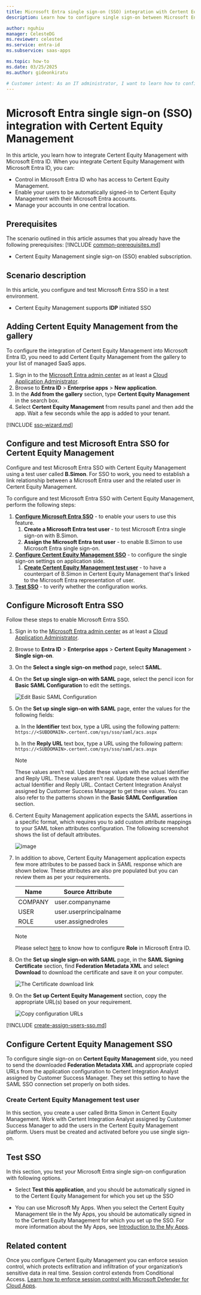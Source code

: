 ```yaml
---
title: Microsoft Entra single sign-on (SSO) integration with Certent Equity Management
description: Learn how to configure single sign-on between Microsoft Entra ID and Certent Equity Management.

author: nguhiu
manager: CelesteDG
ms.reviewer: celested
ms.service: entra-id
ms.subservice: saas-apps

ms.topic: how-to
ms.date: 03/25/2025
ms.author: gideonkiratu

# Customer intent: As an IT administrator, I want to learn how to configure single sign-on between Microsoft Entra ID and Certent Equity Management so that I can control who has access to Certent Equity Management, enable automatic sign-in with Microsoft Entra accounts, and manage my accounts in one central location.
---
```


# Microsoft Entra single sign-on (SSO) integration with Certent Equity Management

In this article,  you learn how to integrate Certent Equity Management with Microsoft Entra ID. When you integrate Certent Equity Management with Microsoft Entra ID, you can:

- Control in Microsoft Entra ID who has access to Certent Equity Management.
- Enable your users to be automatically signed-in to Certent Equity Management with their Microsoft Entra accounts.
- Manage your accounts in one central location.

## Prerequisites

The scenario outlined in this article assumes that you already have the following prerequisites:
[!INCLUDE [common-prerequisites.md](~/identity/saas-apps/includes/common-prerequisites.md)]
- Certent Equity Management single sign-on (SSO) enabled subscription.

## Scenario description

In this article,  you configure and test Microsoft Entra SSO in a test environment.

- Certent Equity Management supports **IDP** initiated SSO

## Adding Certent Equity Management from the gallery

To configure the integration of Certent Equity Management into Microsoft Entra ID, you need to add Certent Equity Management from the gallery to your list of managed SaaS apps.

1. Sign in to the [Microsoft Entra admin center](https://entra.microsoft.com) as at least a [Cloud Application Administrator](~/identity/role-based-access-control/permissions-reference.md#cloud-application-administrator).
1. Browse to **Entra ID** > **Enterprise apps** > **New application**.
1. In the **Add from the gallery** section, type **Certent Equity Management** in the search box.
1. Select **Certent Equity Management** from results panel and then add the app. Wait a few seconds while the app is added to your tenant.

 [!INCLUDE [sso-wizard.md](~/identity/saas-apps/includes/sso-wizard.md)]

<a name='configure-and-test-azure-ad-sso-for-certent-equity-management'></a>

## Configure and test Microsoft Entra SSO for Certent Equity Management

Configure and test Microsoft Entra SSO with Certent Equity Management using a test user called **B.Simon**. For SSO to work, you need to establish a link relationship between a Microsoft Entra user and the related user in Certent Equity Management.

To configure and test Microsoft Entra SSO with Certent Equity Management, perform the following steps:

1. **[Configure Microsoft Entra SSO](#configure-azure-ad-sso)** - to enable your users to use this feature.
   1. **Create a Microsoft Entra test user** - to test Microsoft Entra single sign-on with B.Simon.
   1. **Assign the Microsoft Entra test user** - to enable B.Simon to use Microsoft Entra single sign-on.
1. **[Configure Certent Equity Management SSO](#configure-certent-equity-management-sso)** - to configure the single sign-on settings on application side.
   1. **[Create Certent Equity Management test user](#create-certent-equity-management-test-user)** - to have a counterpart of B.Simon in Certent Equity Management that's linked to the Microsoft Entra representation of user.
1. **[Test SSO](#test-sso)** - to verify whether the configuration works.

<a name='configure-azure-ad-sso'></a>

## Configure Microsoft Entra SSO

Follow these steps to enable Microsoft Entra SSO.

1. Sign in to the [Microsoft Entra admin center](https://entra.microsoft.com) as at least a [Cloud Application Administrator](~/identity/role-based-access-control/permissions-reference.md#cloud-application-administrator).
1. Browse to **Entra ID** > **Enterprise apps** > **Certent Equity Management** > **Single sign-on**.
1. On the **Select a single sign-on method** page, select **SAML**.
1. On the **Set up single sign-on with SAML** page, select the pencil icon for **Basic SAML Configuration** to edit the settings.

   ![Edit Basic SAML Configuration](common/edit-urls.png)

1. On the **Set up single sign-on with SAML** page, enter the values for the following fields:

   a. In the **Identifier** text box, type a URL using the following pattern:
   `https://<SUBDOMAIN>.certent.com/sys/sso/saml/acs.aspx`

   b. In the **Reply URL** text box, type a URL using the following pattern:
   `https://<SUBDOMAIN>.certent.com/sys/sso/saml/acs.aspx`

   > [!NOTE]
   > These values aren't real. Update these values with the actual Identifier and Reply URL. These values aren't real. Update these values with the actual Identifier and Reply URL. Contact Certent Integration Analyst assigned by Customer Success Manager to get these values. You can also refer to the patterns shown in the **Basic SAML Configuration** section.

1. Certent Equity Management application expects the SAML assertions in a specific format, which requires you to add custom attribute mappings to your SAML token attributes configuration. The following screenshot shows the list of default attributes.

   ![image](common/default-attributes.png)

1. In addition to above, Certent Equity Management application expects few more attributes to be passed back in SAML response which are shown below. These attributes are also pre populated but you can review them as per your requirements.

   | Name    | Source Attribute       |
   | ------- | ---------------------- |
   | COMPANY | user.companyname       |
   | USER    | user.userprincipalname |
   | ROLE    | user.assignedroles     |

   > [!NOTE]
   > Please select [here](~/identity-platform/howto-add-app-roles-in-apps.md#app-roles-ui) to know how to configure **Role** in Microsoft Entra ID.

1. On the **Set up single sign-on with SAML** page, in the **SAML Signing Certificate** section, find **Federation Metadata XML** and select **Download** to download the certificate and save it on your computer.

   ![The Certificate download link](common/metadataxml.png)

1. On the **Set up Certent Equity Management** section, copy the appropriate URL(s) based on your requirement.

   ![Copy configuration URLs](common/copy-configuration-urls.png)

<a name='create-an-azure-ad-test-user'></a>

[!INCLUDE [create-assign-users-sso.md](~/identity/saas-apps/includes/create-assign-users-sso.md)]

## Configure Certent Equity Management SSO

To configure single sign-on on **Certent Equity Management** side, you need to send the downloaded **Federation Metadata XML** and appropriate copied URLs from the application configuration to Certent Integration Analyst assigned by Customer Success Manager. They set this setting to have the SAML SSO connection set properly on both sides.

### Create Certent Equity Management test user

In this section, you create a user called Britta Simon in Certent Equity Management. Work with Certent Integration Analyst assigned by Customer Success Manager to add the users in the Certent Equity Management platform. Users must be created and activated before you use single sign-on.

## Test SSO

In this section, you test your Microsoft Entra single sign-on configuration with following options.

- Select **Test this application**, and you should be automatically signed in to the Certent Equity Management for which you set up the SSO

- You can use Microsoft My Apps. When you select the Certent Equity Management tile in the My Apps, you should be automatically signed in to the Certent Equity Management for which you set up the SSO. For more information about the My Apps, see [Introduction to the My Apps](https://support.microsoft.com/account-billing/sign-in-and-start-apps-from-the-my-apps-portal-2f3b1bae-0e5a-4a86-a33e-876fbd2a4510).

## Related content

Once you configure Certent Equity Management you can enforce session control, which protects exfiltration and infiltration of your organization’s sensitive data in real time. Session control extends from Conditional Access. [Learn how to enforce session control with Microsoft Defender for Cloud Apps](/cloud-app-security/proxy-deployment-any-app).
